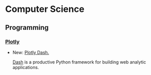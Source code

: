 # Computer Science

## Programming

### [Plotly](plotly.md)

* New: [Plotly Dash.](plotly.md#dash)

    [Dash](https://dash.plotly.com/) is a productive Python framework for building web analytic applications.